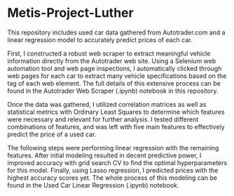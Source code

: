 # Metis-Project-Luther

This repository includes used car data gathered from Autotrader.com and a linear regression model to accurately predict prices of each car.

First, I constructed a robust web scraper to extract meaningful vehicle information directly from the Autotrader web site.  Using a Selenium web automation tool and web page inspections,  I automatically clicked through web pages for each car to extract many vehicle specifications based on the tag of each web element.  The full details of this extensive process can be found in the Autotrader Web Scraper (.ipynb) notebook in this repository.

Once the data was gathered, I utilized correlation matrices as well as statistical metrics with Ordinary Least Squares to determine which features were necessary and relevant for further analysis.  I tested different combinations of features, and was left with five main features to effectively predict the price of a used car.

The following steps were performing linear regression with the remaining features.  After intial modeling resulted in decent predictive power,  I improved accuracy with grid search CV to find the optimal hyperparameters for this model.  Finally, using Lasso regression, I predicted prices with the highest accuracy scores yet.  The whole process of this modeling can be found in the Used Car Linear Regression (.ipynb) notebook.
